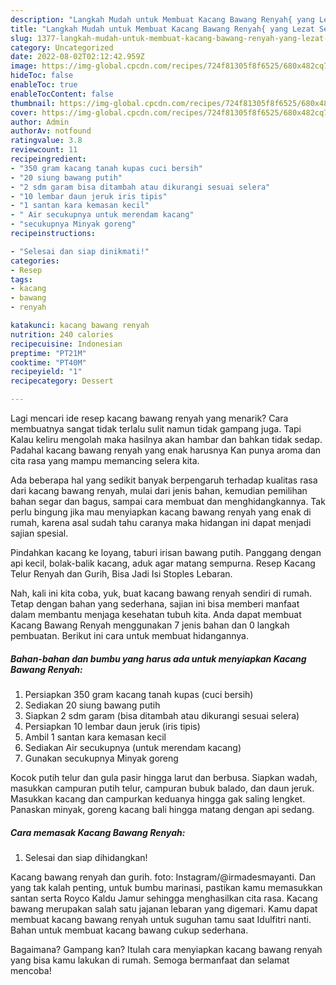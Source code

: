 ```yaml
---
description: "Langkah Mudah untuk Membuat Kacang Bawang Renyah{ yang Lezat Sekali,  Menu Buat lebaran"
title: "Langkah Mudah untuk Membuat Kacang Bawang Renyah{ yang Lezat Sekali,  Menu Buat lebaran"
slug: 1377-langkah-mudah-untuk-membuat-kacang-bawang-renyah-yang-lezat-sekali-menu-buat-lebaran
category: Uncategorized
date: 2022-08-02T02:12:42.959Z
image: https://img-global.cpcdn.com/recipes/724f81305f8f6525/680x482cq70/kacang-bawang-renyah-foto-resep-utama.jpg
hideToc: false
enableToc: true
enableTocContent: false
thumbnail: https://img-global.cpcdn.com/recipes/724f81305f8f6525/680x482cq70/kacang-bawang-renyah-foto-resep-utama.jpg
cover: https://img-global.cpcdn.com/recipes/724f81305f8f6525/680x482cq70/kacang-bawang-renyah-foto-resep-utama.jpg
author: Admin
authorAv: notfound
ratingvalue: 3.8
reviewcount: 11
recipeingredient:
- "350 gram kacang tanah kupas cuci bersih"
- "20 siung bawang putih"
- "2 sdm garam bisa ditambah atau dikurangi sesuai selera"
- "10 lembar daun jeruk iris tipis"
- "1 santan kara kemasan kecil"
- " Air secukupnya untuk merendam kacang"
- "secukupnya Minyak goreng"
recipeinstructions:

- "Selesai dan siap dinikmati!"
categories:
- Resep
tags:
- kacang
- bawang
- renyah

katakunci: kacang bawang renyah 
nutrition: 240 calories
recipecuisine: Indonesian
preptime: "PT21M"
cooktime: "PT40M"
recipeyield: "1"
recipecategory: Dessert

---
```



Lagi mencari ide resep kacang bawang renyah yang menarik? Cara membuatnya sangat tidak terlalu sulit namun tidak gampang juga. Tapi Kalau keliru mengolah maka hasilnya akan hambar dan bahkan tidak sedap. Padahal kacang bawang renyah yang enak harusnya Kan punya aroma dan cita rasa yang mampu memancing selera kita.


Ada beberapa hal yang sedikit banyak berpengaruh terhadap kualitas rasa dari kacang bawang renyah, mulai dari jenis bahan, kemudian pemilihan bahan segar dan bagus, sampai cara membuat dan menghidangkannya. Tak perlu bingung jika mau menyiapkan kacang bawang renyah yang enak di rumah, karena asal sudah tahu caranya maka hidangan ini dapat menjadi sajian spesial.

Pindahkan kacang ke loyang, taburi irisan bawang putih. Panggang dengan api kecil, bolak-balik kacang, aduk agar matang sempurna. Resep Kacang Telur Renyah dan Gurih, Bisa Jadi Isi Stoples Lebaran.


Nah, kali ini kita coba, yuk, buat kacang bawang renyah sendiri di rumah. Tetap dengan bahan yang sederhana, sajian ini bisa memberi manfaat dalam membantu menjaga kesehatan tubuh kita. Anda dapat membuat Kacang Bawang Renyah menggunakan 7 jenis bahan dan 0 langkah pembuatan. Berikut ini cara untuk membuat hidangannya.

<!--inarticleads1-->

##### Bahan-bahan dan bumbu yang harus ada untuk menyiapkan Kacang Bawang Renyah:

1. Persiapkan 350 gram kacang tanah kupas (cuci bersih)
1. Sediakan 20 siung bawang putih
1. Siapkan 2 sdm garam (bisa ditambah atau dikurangi sesuai selera)
1. Persiapkan 10 lembar daun jeruk (iris tipis)
1. Ambil 1 santan kara kemasan kecil
1. Sediakan  Air secukupnya (untuk merendam kacang)
1. Gunakan secukupnya Minyak goreng


Kocok putih telur dan gula pasir hingga larut dan berbusa. Siapkan wadah, masukkan campuran putih telur, campuran bubuk balado, dan daun jeruk. Masukkan kacang dan campurkan keduanya hingga gak saling lengket. Panaskan minyak, goreng kacang bali hingga matang dengan api sedang. 

<!--inarticleads2-->

##### Cara memasak Kacang Bawang Renyah:


1. Selesai dan siap dihidangkan!

Kacang bawang renyah dan gurih. foto: Instagram/@irmadesmayanti. Dan yang tak kalah penting, untuk bumbu marinasi, pastikan kamu memasukkan santan serta Royco Kaldu Jamur sehingga menghasilkan cita rasa. Kacang bawang merupakan salah satu jajanan lebaran yang digemari. Kamu dapat membuat kacang bawang renyah untuk suguhan tamu saat Idulfitri nanti. Bahan untuk membuat kacang bawang cukup sederhana. 

Bagaimana? Gampang kan? Itulah cara menyiapkan kacang bawang renyah yang bisa kamu lakukan di rumah. Semoga bermanfaat dan selamat mencoba!
